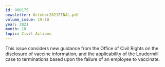 ```yaml
---
id: 000175
newsletter: October2021FINAL.pdf
volume_issue: 19-10
year: 2021
month: 10
topic: Civil Actions
---
```


This issue considers new guidance from the Office of Civil Rights on the disclosure of vaccine information, and the applicability of the Loudermill case to terminations based upon the failure of an employee to vaccinate.